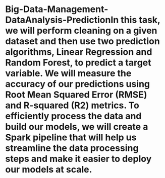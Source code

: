 # Big-Data-Management-DataAnalysis-PredictionIn this task, we will perform cleaning on a given dataset and then use two prediction algorithms, Linear Regression and Random Forest, to predict a target variable. We will measure the accuracy of our predictions using Root Mean Squared Error (RMSE) and R-squared (R2) metrics. To efficiently process the data and build our models, we will create a Spark pipeline that will help us streamline the data processing steps and make it easier to deploy our models at scale.

